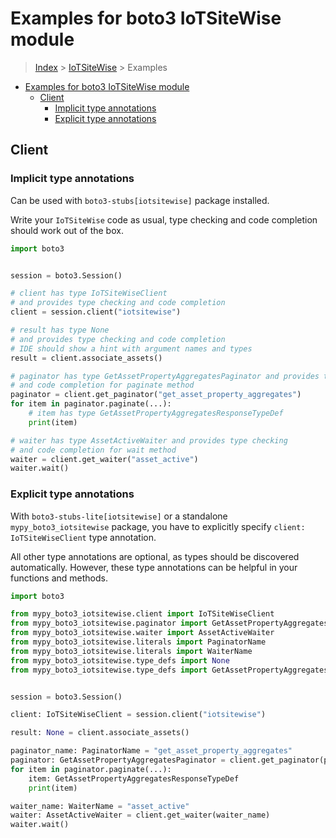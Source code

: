 <a id="examples-for-boto3-iotsitewise-module"></a>

# Examples for boto3 IoTSiteWise module

> [Index](../README.md) > [IoTSiteWise](./README.md) > Examples

- [Examples for boto3 IoTSiteWise module](#examples-for-boto3-iotsitewise-module)
  - [Client](#client)
    - [Implicit type annotations](#implicit-type-annotations)
    - [Explicit type annotations](#explicit-type-annotations)

<a id="client"></a>

## Client

<a id="implicit-type-annotations"></a>

### Implicit type annotations

Can be used with `boto3-stubs[iotsitewise]` package installed.

Write your `IoTSiteWise` code as usual, type checking and code completion
should work out of the box.

```python
import boto3


session = boto3.Session()

# client has type IoTSiteWiseClient
# and provides type checking and code completion
client = session.client("iotsitewise")

# result has type None
# and provides type checking and code completion
# IDE should show a hint with argument names and types
result = client.associate_assets()

# paginator has type GetAssetPropertyAggregatesPaginator and provides type checking
# and code completion for paginate method
paginator = client.get_paginator("get_asset_property_aggregates")
for item in paginator.paginate(...):
    # item has type GetAssetPropertyAggregatesResponseTypeDef
    print(item)

# waiter has type AssetActiveWaiter and provides type checking
# and code completion for wait method
waiter = client.get_waiter("asset_active")
waiter.wait()
```

<a id="explicit-type-annotations"></a>

### Explicit type annotations

With `boto3-stubs-lite[iotsitewise]` or a standalone `mypy_boto3_iotsitewise`
package, you have to explicitly specify `client: IoTSiteWiseClient` type
annotation.

All other type annotations are optional, as types should be discovered
automatically. However, these type annotations can be helpful in your functions
and methods.

```python
import boto3

from mypy_boto3_iotsitewise.client import IoTSiteWiseClient
from mypy_boto3_iotsitewise.paginator import GetAssetPropertyAggregatesPaginator
from mypy_boto3_iotsitewise.waiter import AssetActiveWaiter
from mypy_boto3_iotsitewise.literals import PaginatorName
from mypy_boto3_iotsitewise.literals import WaiterName
from mypy_boto3_iotsitewise.type_defs import None
from mypy_boto3_iotsitewise.type_defs import GetAssetPropertyAggregatesResponseTypeDef


session = boto3.Session()

client: IoTSiteWiseClient = session.client("iotsitewise")

result: None = client.associate_assets()

paginator_name: PaginatorName = "get_asset_property_aggregates"
paginator: GetAssetPropertyAggregatesPaginator = client.get_paginator(paginator_name)
for item in paginator.paginate(...):
    item: GetAssetPropertyAggregatesResponseTypeDef
    print(item)

waiter_name: WaiterName = "asset_active"
waiter: AssetActiveWaiter = client.get_waiter(waiter_name)
waiter.wait()
```
